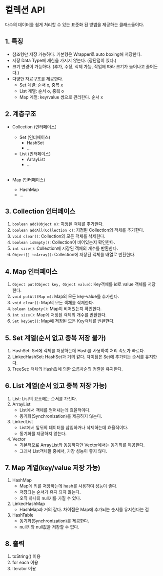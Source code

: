 # 컬렉션 API
다수의 데이터를 쉽게 처리할 수 있는 표준화 된 방법을 제공하는 클래스들이다.

## 1. 특징
* 참조형만 저장 가능하다. 기본형은 Wrapper로 auto boxing해 저장한다.
* 저장 Data Type에 제한을 가지지 않는다. (장단점이 있다.)
* 크기 변경이 가능하다. (추가, 수정, 삭제 가능, 작업에 따라 크기가 늘어나고 줄어든다.)
* 다양한 자료구조를 제공한다. 
  * Set 계열: 순서 x, 중복 x
  * List 계열: 순서 o, 중복 o
  * Map 계열: key/value 쌍으로 관리한다. 순서 x

## 2. 계층구조
* Collection (인터페이스)
  * Set (인터페이스)
    * HashSet
    * ...
  * List (인터페이스)
    * ArrayList
    * ...
<br><br>

* Map (인터페이스)
  * HashMap
  * ...

## 3. Collection 인터페이스
1. ``boolean add(Object o)``: 지정된 객체를 추가한다.
2. ``boolean addAll(Collection c)``: 지정된 Collection의 객체를 추가한다.
3. ``void clear()``: Collection의 모든 객체를 삭제한다.
4. ``boolean isEmpty()``: Collection이 비어있는지 확인한다.
5. ``int size()``: Collection에 저장된 객체의 개수를 반환한다.
6. ``Object[] toArray()``: Collection에 저장된 객체를 배열로 반환한다.

## 4. Map 인터페이스
1. ``Object put(Object key, Object value)``: Key객체를 id로 value 객체를 저장한다.
2. ``void putAll(Map m)``: Map의 모든 key-value를 추가한다.
3. ``void clear()``: Map의 모든 객체를 삭제한다.
4. ``bolean isEmpty()``: Map이 비어있는지 확인한다.
5. ``int size()``: Map에 저장된 객체의 개수를 반환한다.
6. ``Set keySet()``: Map에 저장된 모든 Key객체를 반환한다.

## 5. Set 계열(순서 없고 중복 저장 불가)
1. HashSet: Set에 객체를 저장하는데 Hash를 사용하여 처리 속도가 빠르다.
2. LinkedHashSet: HashSet과 거의 같다. 차이점은 Set에 추가되는 순서를 유지한다.
3. TreeSet: 객체의 Hash값에 의한 오름차순의 정렬을 유지한다.

## 6. List 계열(순서 있고 중복 저장 가능)
1. List: List의 요소에는 순서를 가진다.
2. ArrayList
   * List에서 객체를 얻어내는데 효율적이다.
   * 동기화(Synchronization)를 제공하지 않는다.
3. LinkedList
   * List에서 앞뒤의 데이터를 삽입하거나 삭제하는데 효율적이다.
   * 동기화를 제공하지 않는다.
4. Vector
   * 기본적으로 ArrayList와 동등하지만 Vector에서는 동기화를 제공한다.
   * 그래서 List객체들 중에서, 가장 성능이 좋지 않다.

## 7. Map 계열(key/value 저장 가능)
1. HashMap
   * Map에 키를 저장하는데 hash를 사용하여 성능이 좋다.
   * 저장되는 순서가 유지 되지 않는다.
   * 오직 하나의 null키를 가질 수 있다.
2. LinkedHashMap
   * HashMap과 거의 같다. 차이점은 Map에 추가되는 순서를 유지한다는 점
3. HashTable
   * 동기화(Synchronization)를 제공한다.
   * null키와 null값을 저장할 수 없다.

## 8. 출력
1. toString() 이용
2. for each 이용
3. Iterator 이용